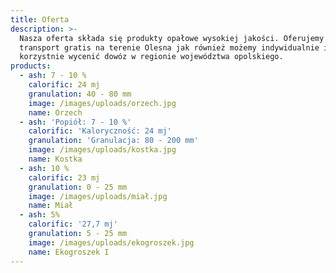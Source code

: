 ```yaml
---
title: Oferta
description: >-
  Nasza oferta składa się produkty opałowe wysokiej jakości. Oferujemy również
  transport gratis na terenie Olesna jak również możemy indywidualnie i
  korzystnie wycenić dowóz w regionie województwa opolskiego.
products:
  - ash: 7 - 10 %
    calorific: 24 mj
    granulation: 40 - 80 mm
    image: /images/uploads/orzech.jpg
    name: Orzech
  - ash: 'Popiół: 7 - 10 %'
    calorific: 'Kaloryczność: 24 mj'
    granulation: 'Granulacja: 80 - 200 mm'
    image: /images/uploads/kostka.jpg
    name: Kostka
  - ash: 10 %
    calorific: 23 mj
    granulation: 0 - 25 mm
    image: /images/uploads/miał.jpg
    name: Miał
  - ash: 5%
    calorific: '27,7 mj'
    granulation: 5 - 25 mm
    image: /images/uploads/ekogroszek.jpg
    name: Ekogroszek I
---
```


